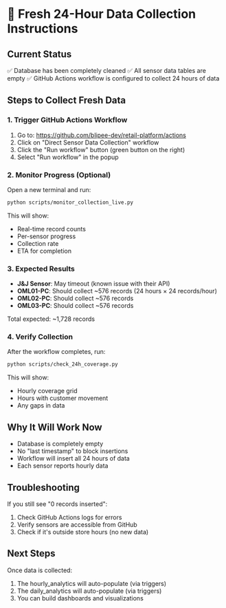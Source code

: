 # 🚀 Fresh 24-Hour Data Collection Instructions

## Current Status
✅ Database has been completely cleaned
✅ All sensor data tables are empty
✅ GitHub Actions workflow is configured to collect 24 hours of data

## Steps to Collect Fresh Data

### 1. Trigger GitHub Actions Workflow
1. Go to: https://github.com/blipee-dev/retail-platform/actions
2. Click on "Direct Sensor Data Collection" workflow
3. Click the "Run workflow" button (green button on the right)
4. Select "Run workflow" in the popup

### 2. Monitor Progress (Optional)
Open a new terminal and run:
```bash
python scripts/monitor_collection_live.py
```

This will show:
- Real-time record counts
- Per-sensor progress
- Collection rate
- ETA for completion

### 3. Expected Results
- **J&J Sensor**: May timeout (known issue with their API)
- **OML01-PC**: Should collect ~576 records (24 hours × 24 records/hour)
- **OML02-PC**: Should collect ~576 records
- **OML03-PC**: Should collect ~576 records

Total expected: ~1,728 records

### 4. Verify Collection
After the workflow completes, run:
```bash
python scripts/check_24h_coverage.py
```

This will show:
- Hourly coverage grid
- Hours with customer movement
- Any gaps in data

## Why It Will Work Now
- Database is completely empty
- No "last timestamp" to block insertions
- Workflow will insert all 24 hours of data
- Each sensor reports hourly data

## Troubleshooting
If you still see "0 records inserted":
1. Check GitHub Actions logs for errors
2. Verify sensors are accessible from GitHub
3. Check if it's outside store hours (no new data)

## Next Steps
Once data is collected:
1. The hourly_analytics will auto-populate (via triggers)
2. The daily_analytics will auto-populate (via triggers)
3. You can build dashboards and visualizations